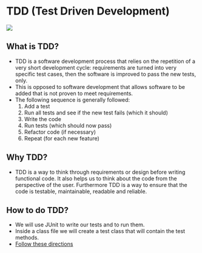 # TDD (Test Driven Development)
![](https://developer.ibm.com/developer/default/articles/5-steps-of-test-driven-development/images/tdd-red-green-refactoring-v3.png)

## What is TDD?

- TDD is a software development process that relies on the repetition of a very short development cycle: requirements are turned into very specific test cases, then the software is improved to pass the new tests, only.
- This is opposed to software development that allows software to be added that is not proven to meet requirements.
- The following sequence is generally followed:
  1. Add a test
  2. Run all tests and see if the new test fails (which it should)
  3. Write the code
  4. Run tests (which should now pass)
  5. Refactor code (if necessary)
  6. Repeat (for each new feature)

## Why TDD?

- TDD is a way to think through requirements or design before writing functional code. It also helps us to think about the code from the perspective of the user. Furthermore TDD is a way to ensure that the code is testable, maintainable, readable and reliable.

## How to do TDD?

- We will use JUnit to write our tests and to run them.
- Inside a class file we will create a test class that will contain the test methods.
- [Follow these directions](https://www.jetbrains.com/help/idea/create-tests.html#create-test-dialog)
